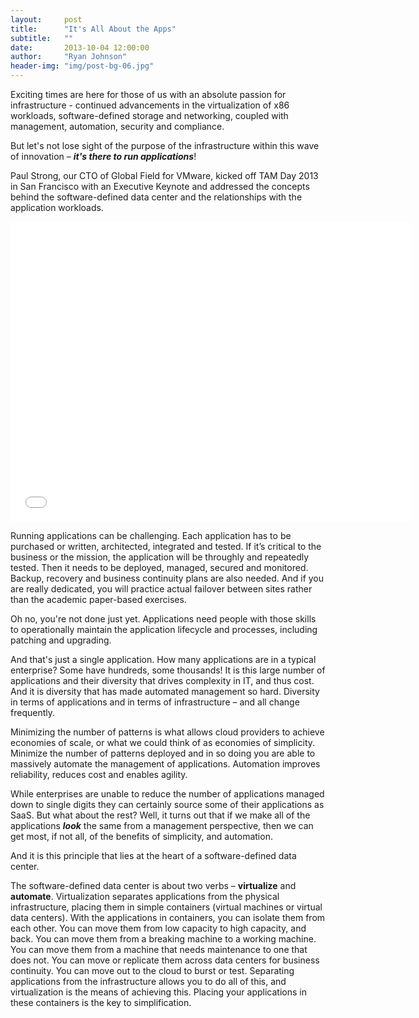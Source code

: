 ```yaml
---
layout:     post
title:      "It's All About the Apps"
subtitle:   ""
date:       2013-10-04 12:00:00
author:     "Ryan Johnson"
header-img: "img/post-bg-06.jpg"
---
```


<p>Exciting times are here for those of us with an absolute passion for infrastructure - continued advancements in the virtualization of x86 workloads, software-defined storage and networking, coupled with management, automation, security and compliance.</p>

<p>But let's not lose sight of the purpose of the infrastructure within this wave of innovation – <em><strong>it's there to run applications</strong></em>!</p>

<p>Paul Strong, our CTO of Global Field for VMware, kicked off TAM Day 2013 in San Francisco with an Executive Keynote and addressed the concepts behind the software-defined data center and the relationships with the application workloads.</p>

<p><iframe src="//www.youtube.com/embed/c1PrIcR-K1U" height="480" width="640" frameborder="0"></iframe></p>

<p>Running applications can be challenging.  Each application has to be purchased or written, architected, integrated and tested. If it’s critical to the business or the mission, the application will be throughly and repeatedly tested. Then it needs to be deployed, managed, secured and monitored.  Backup, recovery and business continuity plans are also needed.  And if you are really dedicated, you will practice actual failover between sites rather than the academic paper-based exercises.</p>

<p>Oh no, you're not done just yet. Applications need people with those skills to operationally maintain the application lifecycle and processes, including patching and upgrading.</p>

<p>And that's just a single application. How many applications are in a typical enterprise? Some have hundreds, some thousands!  It is this large number of applications and their diversity that drives complexity in IT, and thus cost.  And it is diversity that has made automated management so hard. Diversity in terms of applications and in terms of infrastructure – and all change frequently.</p>

<p>Minimizing the number of patterns is what allows cloud providers to achieve economies of scale, or what we could think of as economies of simplicity.  Minimize the number of patterns deployed and in so doing you are able to massively automate the management of applications.  Automation improves reliability, reduces cost and enables agility.</p>

<p>While enterprises are unable to reduce the number of applications managed down to single digits they can certainly source some of their applications as SaaS. But what about the rest?  Well, it turns out that if we make all of the applications <strong><em>look</em></strong> the same from a management perspective, then we can get most, if not all, of the benefits of simplicity, and automation.</p>

<p>And it is this principle that lies at the heart of a software-defined data center.</p>

<p>The software-defined data center is about two verbs – <strong>virtualize</strong> and <strong>automate</strong>. Virtualization separates applications from the physical infrastructure, placing them in simple containers (virtual machines or virtual data centers).  With the applications in containers, you can isolate them from each other.  You can move them from low capacity to high capacity, and back. You can move them from a breaking machine to a working machine.  You can move them from a machine that needs maintenance to one that does not.   You can move or replicate them across data centers for business continuity.  You can move out to the cloud to burst or test. Separating applications from the infrastructure allows you to do all of this, and virtualization is the means of achieving this. Placing your applications in these containers is the key to simplification.</p>